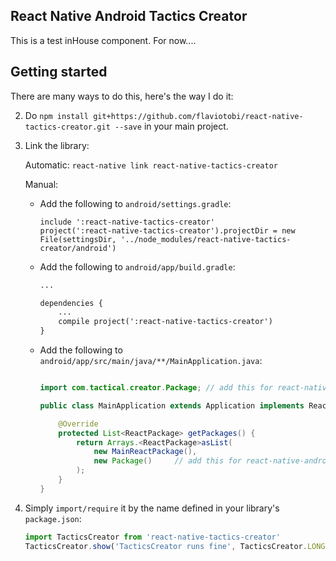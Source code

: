 ## React Native Android Tactics Creator
  This is a test inHouse component. For now....

## Getting started

There are many ways to do this, here's the way I do it:

2. Do `npm install git+https://github.com/flaviotobi/react-native-tactics-creator.git --save` in your main project.


3. Link the library:


    Automatic: `react-native link react-native-tactics-creator`


    Manual:
    * Add the following to `android/settings.gradle`:
        ```
        include ':react-native-tactics-creator'
        project(':react-native-tactics-creator').projectDir = new File(settingsDir, '../node_modules/react-native-tactics-creator/android')
        ```

    * Add the following to `android/app/build.gradle`:
        ```xml
        ...

        dependencies {
            ...
            compile project(':react-native-tactics-creator')
        }
        ```
    * Add the following to `android/app/src/main/java/**/MainApplication.java`:
        ```java

        import com.tactical.creator.Package; // add this for react-native-android-library-boilerplate

        public class MainApplication extends Application implements ReactApplication {

            @Override
            protected List<ReactPackage> getPackages() {
                return Arrays.<ReactPackage>asList(
                    new MainReactPackage(),
                    new Package()     // add this for react-native-android-library-boilerplate
                );
            }
        }
        ```
4. Simply `import/require` it by the name defined in your library's `package.json`:

    ```javascript
    import TacticsCreator from 'react-native-tactics-creator'
    TacticsCreator.show('TacticsCreator runs fine', TacticsCreator.LONG)
    ```
